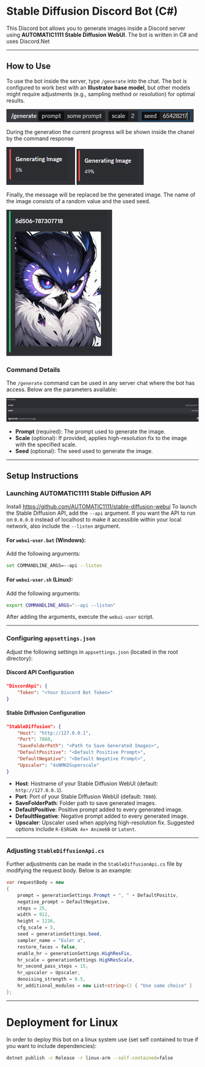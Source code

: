 # Stable Diffusion Discord Bot (C#)

This Discord bot allows you to generate images inside a Discord server using **AUTOMATIC1111 Stable Diffusion WebUI**.
The bot is written in C# and uses Discord.Net

---

## How to Use
To use the bot inside the server, type `/generate` into the chat. The bot is configured to work best with an **Illustrator base model**, but other models might require adjustments (e.g., sampling method or resolution) for optimal results.

![plot](./images/command_prompt.png)

During the generation the current progress will be shown inside the chanel by the command response

![plot](./images/generation_progress_1.png)
![plot](./images/generation_progress_2.png)

Finally, the message will be replaced be the generated image. The name of the image consists of a random value and the used seed.

![plot](./images/generated_image_discord.png)

### Command Details

The `/generate` command can be used in any server chat where the bot has access. Below are the parameters available:

![plot](./images/command_options.png)

- **Prompt** (required): The prompt used to generate the image.
- **Scale** (optional): If provided, applies high-resolution fix to the image with the specified scale.
- **Seed** (optional): The seed used to generate the image.

  
---

## Setup Instructions

### Launching AUTOMATIC1111 Stable Diffusion API
Install https://github.com/AUTOMATIC1111/stable-diffusion-webui
To launch the Stable Diffusion API, add the `--api` argument. If you want the API to run on `0.0.0.0` instead of localhost to make it accessible within your local network, also include the `--listen` argument.

#### For `webui-user.bat` (Windows):
Add the following arguments:
```bash
set COMMANDLINE_ARGS=--api --listen
```

#### For `webui-user.sh` (Linux):
Add the following arguments:
```bash
export COMMANDLINE_ARGS="--api --listen"
```
After adding the arguments, execute the `webui-user` script.

---

### Configuring `appsettings.json`
Adjust the following settings in `appsettings.json` (located in the root directory):

#### Discord API Configuration
```json
"DiscordApi": {
    "Token": "<Your Discord Bot Token>"
}
```

#### Stable Diffusion Configuration
```json
"StableDiffusion": {
    "Host": "http://127.0.0.1",
    "Port": 7860,
    "SaveFolderPath": "<Path to Save Generated Images>",
    "DefaultPositive": "<Default Positive Prompt>",
    "DefaultNegative": "<Default Negative Prompt>",
    "Upscaler": "4xNMKDSuperscale"
}
```
- **Host**: Hostname of your Stable Diffusion WebUI (default: `http://127.0.0.1`).
- **Port**: Port of your Stable Diffusion WebUI (default: `7860`).
- **SaveFolderPath**: Folder path to save generated images.
- **DefaultPositive**: Positive prompt added to every generated image.
- **DefaultNegative**: Negative prompt added to every generated image.
- **Upscaler**: Upscaler used when applying high-resolution fix. Suggested options include `R-ESRGAN 4x+ Anime6B` or `Latent`.

---

### Adjusting `StableDiffusionApi.cs`
Further adjustments can be made in the `StableDiffusionApi.cs` file by modifying the request body. Below is an example:

```csharp
var requestBody = new
{
    prompt = generationSettings.Prompt + ", " + DefaultPositiv,
    negative_prompt = DefaultNegative,
    steps = 25,
    width = 912,
    height = 1216,
    cfg_scale = 5,
    seed = generationSettings.Seed,
    sampler_name = "Euler a",
    restore_faces = false,
    enable_hr = generationSettings.HighResFix,
    hr_scale = generationSettings.HighResScale,
    hr_second_pass_steps = 15,
    hr_upscaler = Upscaler,
    denoising_strength = 0.5,
    hr_additional_modules = new List<string>() { "Use same choice" }
};
```

---

# Deployment for Linux
In order to deploy this bot on a linux system use (set self contained to true if you want to include dependencies):

```bash
dotnet publish -c Release -r linux-arm --self-contained=false
```
